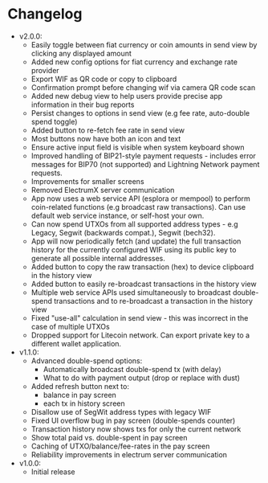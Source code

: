 # Changelog

* v2.0.0:
  * Easily toggle between fiat currency or coin amounts in send view by clicking any displayed amount
  * Added new config options for fiat currency and exchange rate provider
  * Export WIF as QR code or copy to clipboard
  * Confirmation prompt before changing wif via camera QR code scan
  * Added new debug view to help users provide precise app information in their bug reports
  * Persist changes to options in send view (e.g fee rate, auto-double spend toggle)
  * Added button to re-fetch fee rate in send view
  * Most buttons now have both an icon and text
  * Ensure active input field is visible when system keyboard shown
  * Improved handling of BIP21-style payment requests - includes error messages for BIP70 (not supported) and Lightning Network payment requests.
  * Improvements for smaller screens
  * Removed ElectrumX server communication
  * App now uses a web service API (esplora or mempool) to perform coin-related functions (e.g broadcast raw transactions). Can use default web service instance, or self-host your own.
  * Can now spend UTXOs from all supported address types - e.g Legacy, Segwit (backwards compat.), Segwit (bech32).
  * App will now periodically fetch (and update) the full transaction history for the currently configured WIF using its public key to generate all possible internal addresses.
  * Added button to copy the raw transaction (hex) to device clipboard in the history view
  * Added button to easily re-broadcast transactions in the history view
  * Multiple web service APIs used simultaneously to broadcast double-spend transactions and to re-broadcast a transaction in the history view
  * Fixed "use-all" calculation in send view - this was incorrect in the case of multiple UTXOs
  * Dropped support for Litecoin network. Can export private key to a different wallet application.
* v1.1.0:
  * Advanced double-spend options:
    * Automatically broadcast double-spend tx (with delay)
    * What to do with payment output (drop or replace with dust)
  * Added refresh button next to:
    * balance in pay screen
    * each tx in history screen
  * Disallow use of SegWit address types with legacy WIF
  * Fixed UI overflow bug in pay screen (double-spends counter)
  * Transaction history now shows txs for only the current network
  * Show total paid vs. double-spent in pay screen
  * Caching of UTXO/balance/fee-rates in the pay screen
  * Reliability improvements in electrum server communication
* v1.0.0:
  * Initial release
